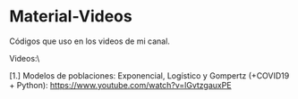 # Material-Videos

Códigos que uso en los videos de mi canal.

Videos:\

[1.] Modelos de poblaciones: Exponencial, Logístico y Gompertz (+COVID19 + Python): https://www.youtube.com/watch?v=lGvtzgauxPE
